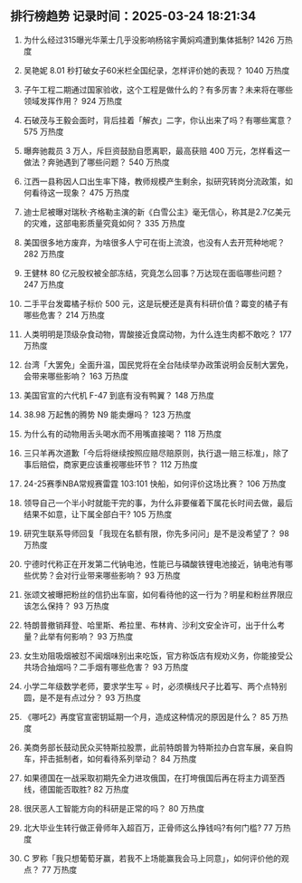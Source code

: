 
## 排行榜趋势 记录时间：2025-03-24 18:21:34
  
  1. 为什么经过315曝光华莱士几乎没影响杨铭宇黄焖鸡遭到集体抵制? 1426 万热度
    
  2. 吴艳妮 8.01 秒打破女子60米栏全国纪录，怎样评价她的表现？ 1040 万热度
    
  3. 子午工程二期通过国家验收，这个工程是做什么的？有多厉害？未来将在哪些领域发挥作用？ 924 万热度
    
  4. 石破茂与王毅会面时，背后挂着「解衣」二字，你认出来了吗？有哪些寓意？ 575 万热度
    
  5. 曝奔驰裁员 3 万人，斥巨资鼓励自愿离职，最高获赔 400 万元，怎样看这一做法？奔驰遇到了哪些问题？ 540 万热度
    
  6. 江西一县称因人口出生率下降，教师规模产生剩余，拟研究转岗分流政策，如何看待这一现象？ 475 万热度
    
  7. 迪士尼被曝对瑞秋·齐格勒主演的新《白雪公主》毫无信心，称其是2.7亿美元的灾难，这部电影质量究竟如何？ 335 万热度
    
  8. 美国很多地方废弃，为啥很多人宁可在街上流浪，也没有人去开荒种地呢？ 282 万热度
    
  9. 王健林 80 亿元股权被全部冻结，究竟怎么回事？万达现在面临哪些问题？ 247 万热度
    
  10. 二手平台发霉橘子标价 500 元，这是玩梗还是真有科研价值？霉变的橘子有哪些危害？ 214 万热度
    
  11. 人类明明是顶级杂食动物，胃酸接近食腐动物，为什么连生肉都不敢吃？ 177 万热度
    
  12. 台湾「大罢免」全面升温，国民党将在全台陆续举办政策说明会反制大罢免，会带来哪些影响？ 163 万热度
    
  13. 美国官宣的六代机 F-47 到底有没有鸭翼？ 148 万热度
    
  14. 38.98 万起售的腾势 N9 能卖爆吗？ 123 万热度
    
  15. 为什么有的动物用舌头喝水而不用嘴直接喝？ 118 万热度
    
  16. 三只羊再次道歉「今后将继续按照应赔尽赔原则，执行退一赔三标准」，除了事后赔偿，商家更应该重视哪些环节？ 112 万热度
    
  17. 24-25赛季NBA常规赛雷霆 103:101 快船，如何评价这场比赛？ 106 万热度
    
  18. 领导自己一个半小时就能干完的事，为什么非要催着下属花长时间去做，最后结果不如意，让下属全部白干? 105 万热度
    
  19. 研究生联系导师回复「我现在名额有限，你先多问问」是不是没希望了？ 98 万热度
    
  20. 宁德时代称正在开发第二代钠电池，性能已与磷酸铁锂电池接近，钠电池有哪些优势？会对行业带来哪些影响？ 93 万热度
    
  21. 张颂文被曝把粉丝的信扔出车窗，如何看待他的这一行为？明星和粉丝界限应该怎么保持？ 93 万热度
    
  22. 特朗普撤销拜登、哈里斯、希拉里、布林肯、沙利文安全许可，出于什么考量？此举有何影响？ 93 万热度
    
  23. 女生劝阻吸烟被怼不闻烟味别出来吃饭，官方称饭店有规劝义务，你能接受公共场合抽烟吗？二手烟有哪些危害？ 93 万热度
    
  24. 小学二年级数学老师，要求学生写 ÷ 时，必须横线尺子比着写、两个点特别圆，是不是有点过分？ 93 万热度
    
  25. 《哪吒2》再度官宣密钥延期一个月，造成这种情况的原因是什么？ 85 万热度
    
  26. 美商务部长鼓动民众买特斯拉股票，此前特朗普为特斯拉办白宫车展，亲自购车，抨击抵制者，如何看待系列举动？ 84 万热度
    
  27. 如果德国在一战采取初期先全力进攻俄国，在打垮俄国后再在将主力调至西线，德国能否取胜? 82 万热度
    
  28. 很厌恶人工智能方向的科研是正常的吗？ 80 万热度
    
  29. 北大毕业生转行做正骨师年入超百万，正骨师这么挣钱吗?有何门槛? 77 万热度
    
  30. C 罗称「我只想葡萄牙赢，若我不上场能赢我会马上同意」，如何评价他的观点？ 77 万热度
    